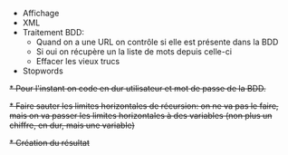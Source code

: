* Affichage
* XML
* Traitement BDD:
  * Quand on a une URL on contrôle si elle est présente dans la BDD
  * Si oui on récupère un la liste de mots depuis celle-ci
  * Effacer les vieux trucs
* Stopwords

~~* Pour l'instant on code en dur utilisateur et mot de passe de la BDD.~~

~~* Faire sauter les limites horizontales de récursion: on ne va pas le faire, mais on va passer les limites horizontales à des variables (non plus un chiffre, en dur, mais une variable)~~

~~* Création du résultat~~
